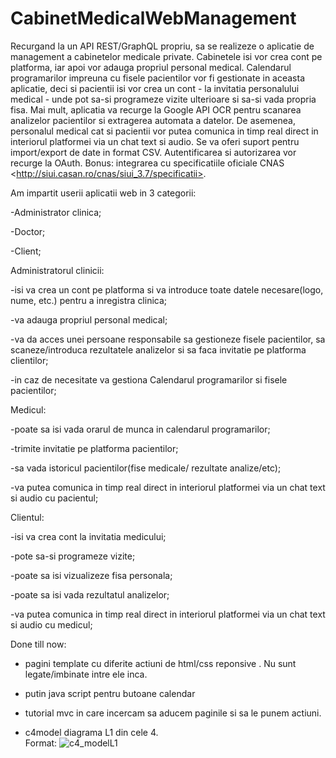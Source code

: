 # CabinetMedicalWebManagement
Recurgand la un API REST/GraphQL propriu, sa se realizeze o aplicatie de management a cabinetelor medicale private. Cabinetele isi vor crea cont pe platforma,  iar apoi vor adauga propriul personal medical. Calendarul programarilor impreuna cu fisele pacientilor vor fi gestionate in aceasta aplicatie, deci si pacientii isi vor crea un cont - la invitatia personalului medical - unde pot sa-si programeze vizite ulterioare si sa-si vada propria fisa.   Mai mult, aplicatia va recurge la  Google API OCR pentru scanarea analizelor pacientilor si extragerea automata a datelor. De asemenea, personalul medical cat si pacientii vor putea comunica in timp real direct in interiorul platformei via un chat text si audio. Se va oferi suport pentru import/export de date in format CSV. Autentificarea si autorizarea vor recurge la OAuth. Bonus: integrarea cu specificatiile oficiale CNAS &lt;http://siui.casan.ro/cnas/siui_3.7/specificatii>. 



Am impartit userii aplicatii web in 3 categorii:

  -Administrator clinica;
  
  -Doctor;
  
  -Client;
  
 Administratorul clinicii:
 
  -isi va crea un cont pe platforma si va introduce toate datele necesare(logo, nume, etc.) pentru a inregistra clinica;
  
  -va adauga propriul personal medical;
  
  -va da acces unei persoane responsabile sa gestioneze fisele pacientilor, sa scaneze/introduca rezultatele analizelor si sa faca invitatie pe platforma clientilor;
  
  -in caz de necesitate va gestiona Calendarul programarilor si fisele pacientilor;
  
  
  Medicul:
  
  -poate sa isi vada orarul de munca in calendarul programarilor;
  
  -trimite invitatie pe platforma pacientilor;
  
  -sa vada istoricul pacientilor(fise medicale/ rezultate analize/etc);
  
  -va putea comunica in timp real direct in interiorul platformei via un chat text si audio cu pacientul;
    
    
  Clientul:
  
  -isi va crea cont la invitatia medicului;
  
  -pote sa-si programeze vizite;
  
  -poate sa isi vizualizeze fisa personala;
  
  -poate sa isi vada rezultatul analizelor;
  
  -va putea comunica in timp real direct in interiorul platformei via un chat text si audio cu medicul;
  
  
  Done till now:

- pagini template cu diferite actiuni de html/css reponsive . Nu sunt legate/imbinate intre ele inca.

- putin java script pentru butoane calendar

- tutorial mvc in care incercam sa aducem paginile si sa le punem actiuni.

- c4model diagrama L1 din cele 4.  
 Format: ![c4_modelL1](https://i.imgur.com/SuKtgxn.png)
    
